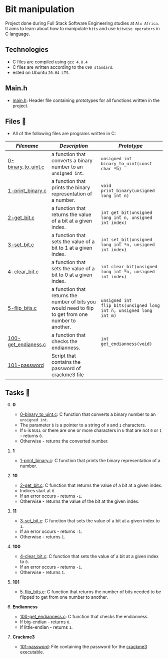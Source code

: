 # Bit manipulation

Project done during Full Stack Software Engineering studies at `Alx Africa`. It aims to learn about how to manipulate `bits` and use `bitwise operators` in C language.

## Technologies

* C files are compiled using `gcc 4.8.4`
* C files are written according to the `C90 standard`.
* ested on Ubuntu `20.04 LTS`.

## Main.h
- [main.h](./main.h): Header file containing prototypes for all functions written in the project.

## Files 📃
- All of the following files are programs written in C:

_Filename_ | _Description_ | _Prototype_
-----------|---------------|-------------
[0-binary_to_uint.c](./0-binary_to_uint.c) | a function that converts a binary number to an `unsigned int`. | `unsigned int binary_to_uint(const char *b)`
[1-print_binary.c](./1-print_binary.c) | a function that prints the binary representation of a number. |  `void print_binary(unsigned long int n)`
[2-get_bit.c](./2-get_bit.c) | a function that returns the value of a bit at a given index. | `int get_bit(unsigned long int n, unsigned int index)`
 [3-set_bit.c](./3-set_bit.c) | a function that sets the value of a bit to 1 at a given index. | `int set_bit(unsigned long int *n, unsigned int index)`
 [4-clear_bit.c](./4-clear_bit.c) | a function that sets the value of a bit to 0 at a given index. | `int clear_bit(unsigned long int *n, unsigned int index)`
 [5-flip_bits.c](./5-flip_bits.c) | a function that returns the number of bits you would need to flip to get from one number to another. | `unsigned int flip_bits(unsigned long int n, unsigned long int m)`
 [100-get_endianess.c](./100-get_endianess.c) |  a function that checks the endianness. | `int get_endianness(void)`
 [101-password](./101-password) | Script that contains the password of crackme3 file | 
 

 ## Tasks 🛅

0. **0**
    * [0-binary_to_uint.c](./0-binary_to_uint.c): C function that converts a binary number to an   `unsigned int`.
    * The parameter `b` is a pointer to a string of `0` and `1` characters.
    * If `b` is `NULL` or there are one or more characters in `b` that are not `0` or `1` - returns `0`.
    * Otherwise - returns the converted number.

1. **1**
    * [1-print_binary.c](./1-print_binary.c): C function that prints the binary representation of a number.

2. **10**
    * [2-get_bit.c](./2-get_bit.c): C function that returns the value of a bit at a given index.
    * Indices start at `0`.
    * If an error occurs - returns `-1`.
    * Otherwise - returns the value of the bit at the given index.

3. **11**
    * [3-set_bit.c](./3-set_bit.c): C function that sets the value of a bit at a given index to `1`.
    * If an error occurs - returns `-1`.
    * Otherwise - returns `1`.

4. **100**
    * [4-clear_bit.c](./4-clear_bit.c): C function that sets the value of a bit at a given index to `0`.
    * If an error occurs - returns `-1`.
    * Otherwise - returns `1`.

5. **101**
    * [5-flip_bits.c](./5-flip_bits.c): C function that returns the number of bits needed to be flipped to get from one number to another.

6. **Endianness**
    * [100-get_endianness.c](./100-get_endianness.c): C function that checks the endianness.
    * If big-endian - returns `0`.
    * If little-endian - returns `1`.

7. **Crackme3**
    * [101-password](./101-password): File containing the password for the [crackme3](./crackme3) executable.